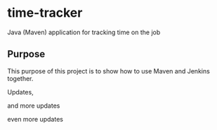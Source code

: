 # time-tracker
Java (Maven) application for tracking time on the job

## Purpose

This purpose of this project is to show how to use Maven and Jenkins together.

Updates, 

and more updates

even more updates

